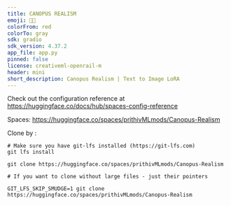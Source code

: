 ```yaml
---
title: CANOPUS REALISM
emoji: 🧒🏻
colorFrom: red
colorTo: gray
sdk: gradio
sdk_version: 4.37.2
app_file: app.py
pinned: false
license: creativeml-openrail-m
header: mini
short_description: Canopus Realism | Text to Image LoRA
---
```


Check out the configuration reference at https://huggingface.co/docs/hub/spaces-config-reference


Spaces: https://huggingface.co/spaces/prithivMLmods/Canopus-Realism

Clone by : 

    # Make sure you have git-lfs installed (https://git-lfs.com)
    git lfs install
    
    git clone https://huggingface.co/spaces/prithivMLmods/Canopus-Realism
    
    # If you want to clone without large files - just their pointers
    
    GIT_LFS_SKIP_SMUDGE=1 git clone https://huggingface.co/spaces/prithivMLmods/Canopus-Realism


